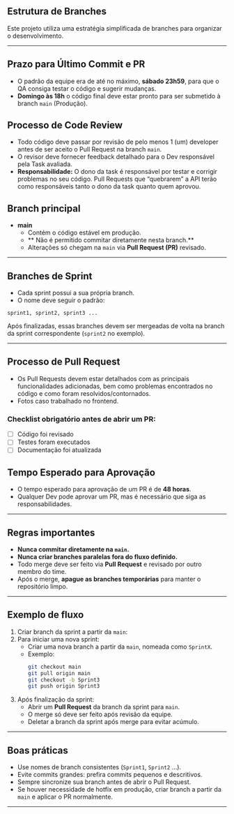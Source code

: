 ## Estrutura de Branches

Este projeto utiliza uma estratégia simplificada de branches para organizar o desenvolvimento.

---

## Prazo para Último Commit e PR

- O padrão da equipe era de até no máximo, **sábado 23h59**, para que o QA consiga testar o código e sugerir mudanças. 
- **Domingo às 18h** o código final deve estar pronto para ser submetido à branch `main` (Produção).

## Processo de Code Review

- Todo código deve passar por revisão de pelo menos 1 (um) developer antes de ser aceito o Pull Request na branch `main`.
- O revisor deve fornecer feedback detalhado para o Dev responsável pela Task avaliada.
- **Responsabilidade:** O dono da task é responsável por testar e corrigir problemas no seu código. Pull Requests que “quebrarem” a API terão como responsáveis tanto o dono da task quanto quem aprovou.

## Branch principal

- **main**  
  - Contém o código estável em produção.  
  - ** Não é permitido commitar diretamente nesta branch.**  
  - Alterações só chegam na `main` via **Pull Request (PR)** revisado.  

---

## Branches de Sprint

- Cada sprint possui a sua própria branch.  
- O nome deve seguir o padrão:

```
sprint1, sprint2, sprint3 ...
```
Após finalizadas, essas branches devem ser mergeadas de volta na branch da sprint correspondente (`sprint2` no exemplo).  

---

## Processo de Pull Request

- Os Pull Requests devem estar detalhados com as principais funcionalidades adicionadas, bem como problemas encontrados no código e como foram resolvidos/contornados.
- Fotos caso trabalhado no frontend.

### Checklist obrigatório antes de abrir um PR:

- [ ] Código foi revisado
- [ ] Testes foram executados
- [ ] Documentação foi atualizada

## Tempo Esperado para Aprovação

- O tempo esperado para aprovação de um PR é de **48 horas**.
- Qualquer Dev pode aprovar um PR, mas é necessário que siga as responsabilidades.

---

## Regras importantes

- **Nunca commitar diretamente na `main`.**  
- **Nunca criar branches paralelas fora do fluxo definido.**  
- Todo merge deve ser feito via **Pull Request** e revisado por outro membro do time.  
- Após o merge, **apague as branches temporárias** para manter o repositório limpo.  

---

## Exemplo de fluxo

1. Criar branch da sprint a partir da `main`:  
3. Para iniciar uma nova sprint:  
   - Criar uma nova branch a partir da `main`, nomeada como `SprintX`.  
   - Exemplo:  
     ```bash
     git checkout main
     git pull origin main
     git checkout -b Sprint3
     git push origin Sprint3
     ```
4. Após finalização da sprint:  
   - Abrir um **Pull Request** da branch da sprint para `main`.  
   - O merge só deve ser feito após revisão da equipe.  
   - Deletar a branch da sprint após merge para evitar acúmulo.  

---

## Boas práticas

- Use nomes de branch consistentes (`Sprint1`, `Sprint2` …).  
- Evite commits grandes: prefira commits pequenos e descritivos.  
- Sempre sincronize sua branch antes de abrir o Pull Request.  
- Se houver necessidade de hotfix em produção, criar branch a partir da `main` e aplicar o PR normalmente.  

---
